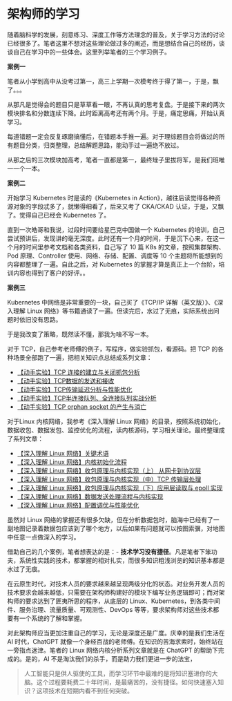# 架构师的学习

随着脑科学的发展，刻意练习、深度工作等方法理念的普及，关于学习方法的讨论已经很多了。笔者这里不想对这些理论做过多的阐述，而是想结合自己的经历，谈谈自己在学习中的一些体会。这里列举笔者的三个学习例子。

**案例一**

笔者从小学到高中从没考过第一，高三上学期一次模考终于得了第一，于是，飘了。。。

从那凡是觉得会的题目只是草草看一眼，不再认真的思考复盘。于是接下来的两次模块排名和分数连续下降。此时距离高考还有两个月。于是，痛定思痛，开始认真学习。

每道错题一定会反复琢磨搞懂后，在错题本手推一遍。对于理综题目会将做过的所有题目分类，归类整理，总结解题思路，能动手过一遍绝不放过。

从那之后的三次模块加高考，笔者一直都是第一，最终矬子里拔将军，是我们班唯一一个一本。

**案例二**

开始学习 Kubernetes 时是读的《Kubernetes in Action》，越往后读觉得各种资源对象的字段忒多了，就懒得细看了，后来又考了 CKA/CKAD 认证，于是，又飘了。觉得自己已经会 Kubernetes 了。

直到一次皓哥和我说，过段时间要给星巴克中国做一个 Kubernetes 的培训，自己尝试预讲后，发现讲的毫无深度。此时还有一个月的时间，于是沉下心来，在这一个月的时间里参考文档和各类资料，自己写了 10 篇 K8s 的文章，按照集群架构、Pod 原理、Controller 使用、网络、存储、配置、调度等 10 个主题将所能想到的内容都整理了一遍。自此之后，对 Kubernetes 的掌握才算是真正上一个台阶，培训内容也得到了客户的好评。。

**案例三**

Kubernetes 中网络是非常重要的一块，自己买了《TCP/IP 详解（英文版）》、《深入理解 Linux 网络》等书籍通读了一遍。但读完后，水过了无痕，实际系统出问题时依旧没有思路。

于是我改变了策略，既然读不懂，那我为啥不写一本。

对于 TCP，自己参考老师傅的例子，写程序，做实验抓包，看源码。把 TCP 的各种场景全部跑了一遍，把相关知识点总结成系列文章：

- [【动手实验】TCP 连接的建立与关闭抓包分析](https://blog.csdn.net/Ahri_J/article/details/146175620)
- [【动手实验】TCP数据的发送和接收](https://blog.csdn.net/Ahri_J/article/details/149442561)
- [【动手实验】TCP传输延迟分析与性能优化](https://blog.csdn.net/Ahri_J/article/details/149564241)
- [【动手实验】TCP半连接队列、全连接队列实战分析](https://blog.csdn.net/Ahri_J/article/details/145948397?spm=1001.2014.3001.5502)
- [【动手实验】TCP orphan socket 的产生与消亡](https://blog.csdn.net/Ahri_J/article/details/146089453?spm=1001.2014.3001.5502)

对于Linux 内核网络，我参考《深入理解 Linux 网络》的目录，按照系统初始化，数据收包、数据发包、监控优化的流程，读内核源码，学习相关理论。最终整理成了系列文章：

- [【深入理解 Linux 网络】关键术语](https://blog.csdn.net/Ahri_J/article/details/149772425)
- [【深入理解 Linux 网络】内核初始化流程](https://blog.csdn.net/Ahri_J/article/details/150266097)
- [【深入理解 Linux 网络】收包原理与内核实现（上） 从网卡到协议层](https://blog.csdn.net/Ahri_J/article/details/150575842)
- [【深入理解 Linux 网络】收包原理与内核实现（中）TCP 传输层处理](https://blog.csdn.net/Ahri_J/article/details/150580355)
- [【深入理解 Linux 网络】收包原理与内核实现（下）应用层读取与 epoll 实现](https://blog.csdn.net/Ahri_J/article/details/150651964)
- [【深入理解 Linux 网络】数据发送处理流程与内核实现](https://blog.csdn.net/Ahri_J/article/details/150928387)
- [【深入理解 Linux 网络】配置调优与性能优化](https://blog.csdn.net/Ahri_J/article/details/150928557)

虽然对 Linux 网络的掌握还有很多欠缺，但在分析数据包时，脑海中已经有了一副地图记录着数据包应该到了哪个地方，以后如果有问题就可以按图索骥，对地图中任意一点做深入的学习。


借助自己的几个案例，笔者想表达的是：- **技术学习没有捷径**。凡是笔者下笨功夫，系统性实践的技术，都掌握的相对扎实，而很多知识粗浅浏览的知识基本都是水过了无痕。

在云原生时代，对技术人员的要求越来越呈现两级分化的状态。对业务开发人员的技术要求会越来越低，只需要在架构师构建好的模块下编写业务逻辑即可；而对架构师的要求达到了匪夷所思的程序，从底层的 Linux、Kubernetes，到各类中间件、服务治理、流量质量、可观测性、DevOps 等等，要求架构师对这些技术都要有一个系统的了解和掌握。

对此架构师应当更加注重自己的学习，无论是深度还是广度。庆幸的是我们生活在 AI 时代，ChatGPT 就像一个身经百战的老师傅。在知识的苦海求索时，始终站在一旁指点迷津。笔者的 Linux 网络内核分析系列文章就是在 ChatGPT 的帮助下完成的。是的，AI 不是淘汰我们的杀手，而是助力我们更进一步的法宝，

> 人工智能只是供人驱使的工具，而学习环节中最难的是将知识塞进你的大脑。这个过程要耗费二十年时间，是最痛苦的，没有捷径。如何快速塞入知识？这项技术在短期内看不到任何突破。

